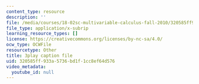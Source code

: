 ```yaml
---
content_type: resource
description: ''
file: /media/courses/18-02sc-multivariable-calculus-fall-2010/320585ff933a5736bd1f1cc8ef64d576_YmAMEi-Faz8.vtt
file_type: application/x-subrip
learning_resource_types: []
license: https://creativecommons.org/licenses/by-nc-sa/4.0/
ocw_type: OCWFile
resourcetype: Other
title: 3play caption file
uid: 320585ff-933a-5736-bd1f-1cc8ef64d576
video_metadata:
  youtube_id: null
---
```

